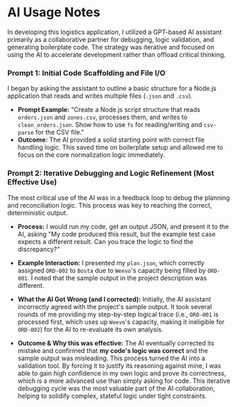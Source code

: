 # AI Usage Notes

In developing this logistics application, I utilized a GPT-based AI assistant primarily as a collaborative partner for debugging, logic validation, and generating boilerplate code. The strategy was iterative and focused on using the AI to accelerate development rather than offload critical thinking.

### Prompt 1: Initial Code Scaffolding and File I/O

I began by asking the assistant to outline a basic structure for a Node.js application that reads and writes multiple files (`.json` and `.csv`).

-   **Prompt Example:** "Create a Node.js script structure that reads `orders.json` and `zones.csv`, processes them, and writes to `clean_orders.json`. Show how to use `fs` for reading/writing and `csv-parse` for the CSV file."
-   **Outcome:** The AI provided a solid starting point with correct file handling logic. This saved time on boilerplate setup and allowed me to focus on the core normalization logic immediately.

### Prompt 2: Iterative Debugging and Logic Refinement (Most Effective Use)

The most critical use of the AI was in a feedback loop to debug the planning and reconciliation logic. This process was key to reaching the correct, deterministic output.

-   **Process:** I would run my code, get an output JSON, and present it to the AI, asking "My code produced this result, but the example test case expects a different result. Can you trace the logic to find the discrepancy?"

-   **Example Interaction:** I presented my `plan.json`, which correctly assigned `ORD-002` to `Bosta` due to `Weevo`'s capacity being filled by `ORD-001`. I noted that the sample output in the project description was different.

-   **What the AI Got Wrong (and I corrected):** Initially, the AI assistant incorrectly agreed with the project's sample output. It took several rounds of me providing my step-by-step logical trace (i.e., `ORD-001` is processed first, which uses up `Weevo`'s capacity, making it ineligible for `ORD-002`) for the AI to re-evaluate its own analysis.

-   **Outcome & Why this was effective:** The AI eventually corrected its mistake and confirmed that **my code's logic was correct** and the sample output was misleading. This process turned the AI into a validation tool. By forcing it to justify its reasoning against mine, I was able to gain high confidence in my own logic and prove its correctness, which is a more advanced use than simply asking for code. This iterative debugging cycle was the most valuable part of the AI collaboration, helping to solidify complex, stateful logic under tight constraints.
